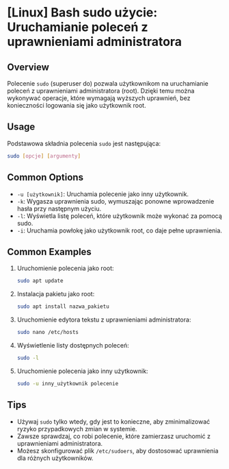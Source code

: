 # [Linux] Bash sudo użycie: Uruchamianie poleceń z uprawnieniami administratora

## Overview
Polecenie `sudo` (superuser do) pozwala użytkownikom na uruchamianie poleceń z uprawnieniami administratora (root). Dzięki temu można wykonywać operacje, które wymagają wyższych uprawnień, bez konieczności logowania się jako użytkownik root.

## Usage
Podstawowa składnia polecenia `sudo` jest następująca:

```bash
sudo [opcje] [argumenty]
```

## Common Options
- `-u [użytkownik]`: Uruchamia polecenie jako inny użytkownik.
- `-k`: Wygasza uprawnienia sudo, wymuszając ponowne wprowadzenie hasła przy następnym użyciu.
- `-l`: Wyświetla listę poleceń, które użytkownik może wykonać za pomocą sudo.
- `-i`: Uruchamia powłokę jako użytkownik root, co daje pełne uprawnienia.

## Common Examples
1. Uruchomienie polecenia jako root:
   ```bash
   sudo apt update
   ```

2. Instalacja pakietu jako root:
   ```bash
   sudo apt install nazwa_pakietu
   ```

3. Uruchomienie edytora tekstu z uprawnieniami administratora:
   ```bash
   sudo nano /etc/hosts
   ```

4. Wyświetlenie listy dostępnych poleceń:
   ```bash
   sudo -l
   ```

5. Uruchomienie polecenia jako inny użytkownik:
   ```bash
   sudo -u inny_użytkownik polecenie
   ```

## Tips
- Używaj `sudo` tylko wtedy, gdy jest to konieczne, aby zminimalizować ryzyko przypadkowych zmian w systemie.
- Zawsze sprawdzaj, co robi polecenie, które zamierzasz uruchomić z uprawnieniami administratora.
- Możesz skonfigurować plik `/etc/sudoers`, aby dostosować uprawnienia dla różnych użytkowników.